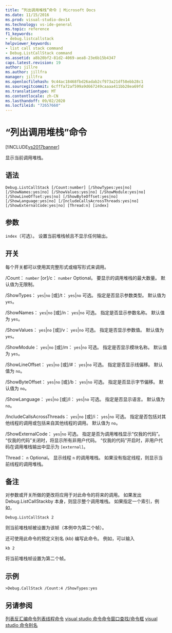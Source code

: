 ```yaml
---
title: “列出调用堆栈”命令 | Microsoft Docs
ms.date: 11/15/2016
ms.prod: visual-studio-dev14
ms.technology: vs-ide-general
ms.topic: reference
f1_keywords:
- debug.listcallstack
helpviewer_keywords:
- list call stack command
- Debug.ListCallStack command
ms.assetid: a8b20bf2-81d2-4069-aea8-23e6b15b4347
caps.latest.revision: 19
author: jillre
ms.author: jillfra
manager: jillfra
ms.openlocfilehash: 9c44ac18468fbd26adab2cf973a21df58ebb28c1
ms.sourcegitcommit: 6cfffa72af599a9d667249caaaa411bb28ea69fd
ms.translationtype: MT
ms.contentlocale: zh-CN
ms.lasthandoff: 09/02/2020
ms.locfileid: "72657660"
---
```

# <a name="list-call-stack-command"></a>“列出调用堆栈”命令
[!INCLUDE[vs2017banner](../../includes/vs2017banner.md)]

显示当前调用堆栈。

## <a name="syntax"></a>语法

```
Debug.ListCallStack [/Count:number] [/ShowTypes:yes|no]
[/ShowNames:yes|no] [/ShowValues:yes|no] [/ShowModule:yes|no]
[/ShowLineOffset:yes|no] [/ShowByteOffset:yes|no]
[/ShowLanguage:yes|no] [/IncludeCallsAcrossThreads:yes|no]
[/ShowExternalCode:yes|no] [Thread:n] [index]
```

## <a name="arguments"></a>参数
 `index`（可选）。 设置当前堆栈帧且不显示任何输出。

## <a name="switches"></a>开关
 每个开关都可以使用其完整形式或缩写形式来调用。

 /Count： `number` [or]/c： `number` Optional。 要显示的调用堆栈的最大数量。 默认值为无限制。

 /ShowTypes： `yes`&#124;`no` [或]/t： `yes`&#124;`no` 可选。 指定是否显示参数类型。 默认值为 `yes`。

 /ShowNames： `yes`&#124;`no` [或]/n： `yes`&#124;`no` 可选。 指定是否显示参数名称。 默认值为 `yes`。

 /ShowValues： `yes`&#124;`no` [或]/v： `yes`&#124;`no` 可选。 指定是否显示参数值。 默认值为 `yes`。

 /ShowModule： `yes`&#124;`no` [或]/m： `yes`&#124;`no` 可选。 指定是否显示模块名称。 默认值为 `yes`。

 /ShowLineOffset： `yes`&#124;`no` [或]/#： `yes`&#124;`no` 可选。 指定是否显示线偏移。 默认值为 `no`。

 /ShowByteOffset： `yes`&#124;`no` [或]/b： `yes`&#124;`no` 可选。 指定是否显示字节偏移。 默认值为 `no`。

 /ShowLanguage： `yes`&#124;`no` [或]/l： `yes`&#124;`no` 可选。 指定是否显示语言。 默认值为 `no`。

 /IncludeCallsAcrossThreads： `yes`&#124;`no` [或]/i： `yes`&#124;`no` 可选。 指定是否包括对其他线程的调用或包括来自其他线程的调用。 默认值为 `no`。

 /ShowExternalCode： `yes`&#124;`no` 可选。 指定是否为调用堆栈显示“仅我的代码”。 “仅我的代码”关闭时，将显示所有非用户代码。 “仅我的代码”开启时，非用户代码在调用堆栈输出中显示为 `[external]`。

 Thread： `n` Optional。 显示线程 `n` 的调用堆栈。 如果没有指定线程，则显示当前线程的调用堆栈。

## <a name="remarks"></a>备注
 对参数或开关所做的更改将应用于对此命令的将来的调用。 如果发出 Debug.ListCallStackby 本身，则显示整个调用堆栈。 如果指定一个索引，例如，

```
Debug.ListCallStack 2
```

 则当前堆栈帧被设置为该帧（本例中为第二个帧）。

 还可使用此命令的预定义别名 (kb) 编写此命令。 例如，可以输入

```
kb 2
```

 将当前堆栈帧设置为第二个帧。

## <a name="example"></a>示例

```
>Debug.CallStack /Count:4 /ShowTypes:yes
```

## <a name="see-also"></a>另请参阅
 [列表反汇编命令](../../ide/reference/list-disassembly-command.md)[列表线程命令](../../ide/reference/list-threads-command.md) [visual studio 命令](../../ide/reference/visual-studio-commands.md)[命令窗口](../../ide/reference/command-window.md)[查找/命令框](../../ide/find-command-box.md) [visual studio 命令别名](../../ide/reference/visual-studio-command-aliases.md)
